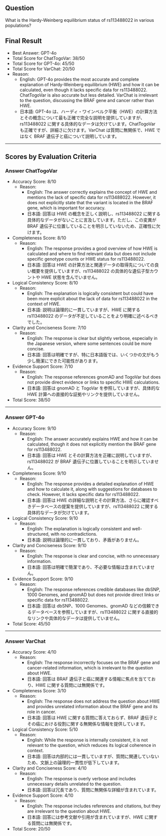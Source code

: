 ## Question

What is the Hardy-Weinberg equilibrium status of rs113488022 in various populations?

## Final Result

- Best Answer: GPT-4o
- Total Score for ChatTogoVar: 38/50
- Total Score for GPT-4o: 45/50
- Total Score for VarChat: 20/50
- Reason:
  - English: GPT-4o provides the most accurate and complete explanation of Hardy-Weinberg equilibrium (HWE) and how it can be calculated, even though it lacks specific data for rs113488022. ChatTogoVar is also accurate but less detailed. VarChat is irrelevant to the question, discussing the BRAF gene and cancer rather than HWE.
  - 日本語: GPT-4o は、ハーディ・ワインベルク平衡（HWE）の計算方法とその概念について最も正確で完全な説明を提供していますが、rs113488022 に関する具体的なデータは欠けています。ChatTogoVar も正確ですが、詳細さに欠けます。VarChat は質問に無関係で、HWE ではなく BRAF 遺伝子と癌について説明しています。

---

## Scores by Evaluation Criteria

### Answer ChatTogoVar
- Accuracy Score: 8/10
  - Reason: 
    - English: The answer correctly explains the concept of HWE and mentions the lack of specific data for rs113488022. However, it does not explicitly state that the variant is located in the BRAF gene, which is important for accuracy.
    - 日本語: 回答は HWE の概念を正しく説明し、rs113488022 に関する具体的なデータがないことに言及しています。ただし、この変異が BRAF 遺伝子に位置していることを明示していないため、正確性に欠けます。
- Completeness Score: 8/10
  - Reason: 
    - English: The response provides a good overview of how HWE is calculated and where to find relevant data but does not include specific genotype counts or HWE status for rs113488022.
    - 日本語: 回答は HWE の計算方法と関連データの取得先についての良い概要を提供していますが、rs113488022 の具体的な遺伝子型カウントや HWE 状態を含んでいません。
- Logical Consistency Score: 8/10
  - Reason: 
    - English: The explanation is logically consistent but could have been more explicit about the lack of data for rs113488022 in the context of HWE.
    - 日本語: 説明は論理的に一貫していますが、HWE に関する rs113488022 のデータが不足していることをより明確に述べるべきでした。
- Clarity and Conciseness Score: 7/10
  - Reason: 
    - English: The response is clear but slightly verbose, especially in the Japanese version, where some sentences could be more concise.
    - 日本語: 回答は明確ですが、特に日本語版では、いくつかの文がもう少し簡潔にできた可能性があります。
- Evidence Support Score: 7/10
  - Reason: 
    - English: The response references gnomAD and TogoVar but does not provide direct evidence or links to specific HWE calculations.
    - 日本語: 回答は gnomAD と TogoVar を参照していますが、具体的な HWE 計算への直接的な証拠やリンクを提供していません。
- Total Score: 38/50

---

### Answer GPT-4o
- Accuracy Score: 9/10
  - Reason: 
    - English: The answer accurately explains HWE and how it can be calculated, though it does not explicitly mention the BRAF gene for rs113488022.
    - 日本語: 回答は HWE とその計算方法を正確に説明していますが、rs113488022 が BRAF 遺伝子に位置していることを明示していません。
- Completeness Score: 9/10
  - Reason: 
    - English: The response provides a detailed explanation of HWE and how to calculate it, along with suggestions for databases to check. However, it lacks specific data for rs113488022.
    - 日本語: 回答は HWE の詳細な説明とその計算方法、さらに確認すべきデータベースの提案を提供していますが、rs113488022 に関する具体的なデータが欠けています。
- Logical Consistency Score: 9/10
  - Reason: 
    - English: The explanation is logically consistent and well-structured, with no contradictions.
    - 日本語: 説明は論理的に一貫しており、矛盾がありません。
- Clarity and Conciseness Score: 9/10
  - Reason: 
    - English: The response is clear and concise, with no unnecessary information.
    - 日本語: 回答は明確で簡潔であり、不必要な情報は含まれていません。
- Evidence Support Score: 9/10
  - Reason: 
    - English: The response references credible databases like dbSNP, 1000 Genomes, and gnomAD but does not provide direct links or specific data for rs113488022.
    - 日本語: 回答は dbSNP、1000 Genomes、gnomAD などの信頼できるデータベースを参照していますが、rs113488022 に関する直接的なリンクや具体的なデータは提供していません。
- Total Score: 45/50

---

### Answer VarChat
- Accuracy Score: 4/10
  - Reason: 
    - English: The response incorrectly focuses on the BRAF gene and cancer-related information, which is irrelevant to the question about HWE.
    - 日本語: 回答は BRAF 遺伝子と癌に関連する情報に焦点を当てており、HWE に関する質問には無関係です。
- Completeness Score: 3/10
  - Reason: 
    - English: The response does not address the question about HWE and provides unrelated information about the BRAF gene and its role in cancer.
    - 日本語: 回答は HWE に関する質問に答えておらず、BRAF 遺伝子とその癌における役割に関する無関係な情報を提供しています。
- Logical Consistency Score: 5/10
  - Reason: 
    - English: While the response is internally consistent, it is not relevant to the question, which reduces its logical coherence in context.
    - 日本語: 回答は内部的には一貫していますが、質問に関連していないため、文脈上の論理的一貫性が低下しています。
- Clarity and Conciseness Score: 4/10
  - Reason: 
    - English: The response is overly verbose and includes unnecessary details unrelated to the question.
    - 日本語: 回答は冗長であり、質問に無関係な詳細が含まれています。
- Evidence Support Score: 4/10
  - Reason: 
    - English: The response includes references and citations, but they are irrelevant to the question about HWE.
    - 日本語: 回答には参考文献や引用が含まれていますが、HWE に関する質問には無関係です。
- Total Score: 20/50